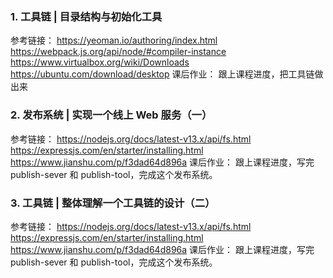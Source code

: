 ### 1. 工具链 | 目录结构与初始化工具
参考链接：
https://yeoman.io/authoring/index.html
https://webpack.js.org/api/node/#compiler-instance
https://www.virtualbox.org/wiki/Downloads
https://ubuntu.com/download/desktop
课后作业：
跟上课程进度，把工具链做出来

### 2. 发布系统 | 实现一个线上 Web 服务（一）
参考链接：
https://nodejs.org/docs/latest-v13.x/api/fs.html
https://expressjs.com/en/starter/installing.html
https://www.jianshu.com/p/f3dad64d896a
课后作业：
跟上课程进度，写完 publish-sever 和 publish-tool，完成这个发布系统。

### 3. 工具链 | 整体理解一个工具链的设计（二）
参考链接：
https://nodejs.org/docs/latest-v13.x/api/fs.html
https://expressjs.com/en/starter/installing.html
https://www.jianshu.com/p/f3dad64d896a
课后作业：
跟上课程进度，写完 publish-sever 和 publish-tool，完成这个发布系统。
